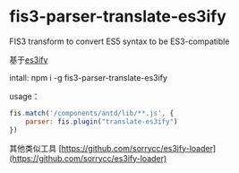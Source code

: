 # fis3-parser-translate-es3ify
FIS3 transform to convert ES5 syntax to be ES3-compatible

基于[es3ify](https://github.com/spicyj/es3ify)

intall: 
npm i -g fis3-parser-translate-es3ify

usage： 

```js
fis.match('/components/antd/lib/**.js', {
    parser: fis.plugin("translate-es3ify")
})

```

其他类似工具
[https://github.com/sorrycc/es3ify-loader](https://github.com/sorrycc/es3ify-loader)